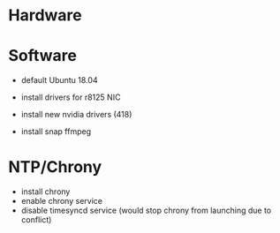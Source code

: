 # Hardware



# Software

- default Ubuntu 18.04
- install drivers for r8125 NIC

- install new nvidia drivers (418)
- install snap ffmpeg

# NTP/Chrony
- install chrony
- enable chrony service
- disable timesyncd service (would stop chrony from launching due to conflict)